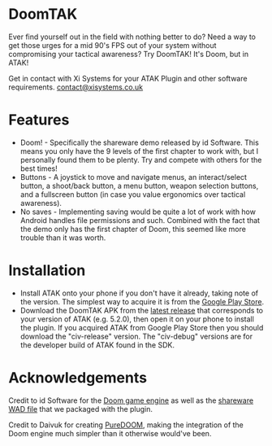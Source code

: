 DoomTAK
===

Ever find yourself out in the field with nothing better to do? Need a way to get those urges for a mid 90's FPS
out of your system without compromising your tactical awareness? Try DoomTAK! It's Doom, but in
ATAK!

Get in contact with Xi Systems for your ATAK Plugin and other software requirements. contact@xisystems.co.uk

Features
===

- Doom! - Specifically the shareware demo released by id Software. This means you only have the 9
  levels of the first chapter to work with, but I personally found them to be plenty. Try and
  compete with others for the best times!
- Buttons - A joystick to move and navigate menus, an interact/select button, a shoot/back button, a
  menu button, weapon selection buttons, and a fullscreen button (in case you value ergonomics over
  tactical awareness).
- No saves - Implementing saving would be quite a lot of work with how Android handles file
  permissions and such. Combined with the fact that the demo only has the first chapter of Doom,
  this seemed like more trouble than it was worth.

Installation
===

- Install ATAK onto your phone if you don't have it already, taking note of the version. The
  simplest way to acquire it is from
  the [Google Play Store](https://play.google.com/store/apps/details?id=com.atakmap.app.civ).
- Download the DoomTAK APK from
  the [latest release](https://github.com/Xi-Systems-Ltd/DoomTAK/releases/latest) that corresponds
  to your version of ATAK (e.g. 5.2.0), then open it on your phone to install the plugin. If you
  acquired ATAK from Google Play Store then you should download the "civ-release" version. The
  "civ-debug" versions are for the developer build of ATAK found in the SDK.

Acknowledgements
===

Credit to id Software for the [Doom game engine](https://github.com/id-Software/DOOM) as well as
the [shareware WAD file](https://www.doomworld.com/classicdoom/info/shareware.php) that we packaged
with the plugin.

Credit to Daivuk for creating [PureDOOM](https://github.com/Daivuk/PureDOOM), making the integration
of the Doom engine much simpler than it otherwise would've been.
